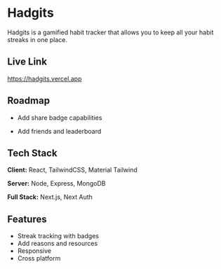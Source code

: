 
# Hadgits

Hadgits is a gamified habit tracker that allows you to keep all your habit streaks in one place. 


## Live Link

https://hadgits.vercel.app


## Roadmap

- Add share badge capabilities

- Add friends and leaderboard


## Tech Stack

**Client:** React, TailwindCSS, Material Tailwind

**Server:** Node, Express, MongoDB

**Full Stack:** Next.js, Next Auth




## Features

- Streak tracking with badges
- Add reasons and resources
- Responsive
- Cross platform

